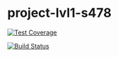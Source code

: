 # project-lvl1-s478

[![Test Coverage](https://api.codeclimate.com/v1/badges/08ba8a562b8cfdf377b8/test_coverage)](https://codeclimate.com/github/KLN1987/project-lvl1-s478/test_coverage)

[![Build Status](https://travis-ci.org/KLN1987/project-lvl1-s478.svg?branch=master)](https://travis-ci.org/KLN1987/project-lvl1-s478)
